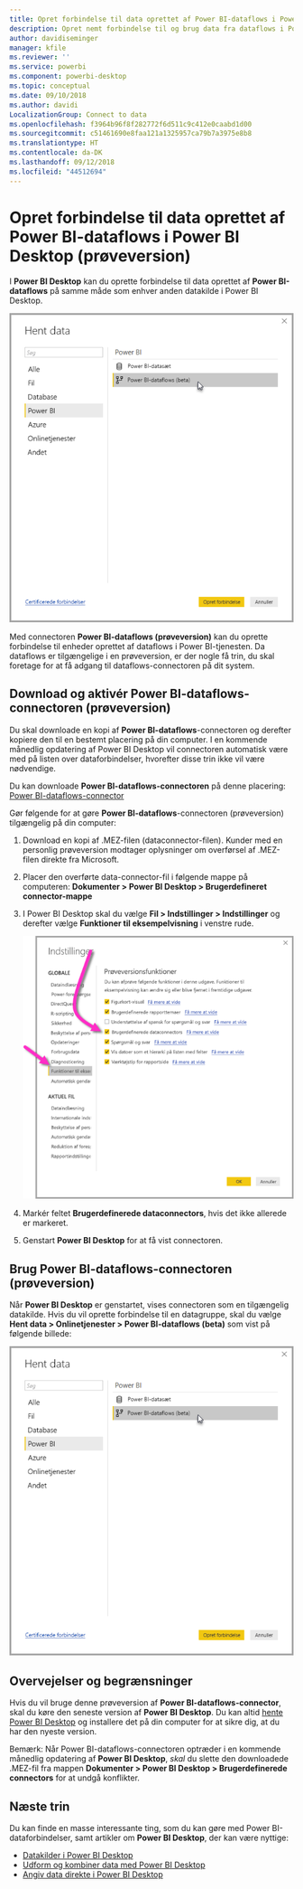 ```yaml
---
title: Opret forbindelse til data oprettet af Power BI-dataflows i Power BI Desktop (prøveversion)
description: Opret nemt forbindelse til og brug data fra dataflows i Power BI Desktop
author: davidiseminger
manager: kfile
ms.reviewer: ''
ms.service: powerbi
ms.component: powerbi-desktop
ms.topic: conceptual
ms.date: 09/10/2018
ms.author: davidi
LocalizationGroup: Connect to data
ms.openlocfilehash: f3964b96f8f282772f6d511c9c412e0caabd1d00
ms.sourcegitcommit: c51461690e8faa121a1325957ca79b7a3975e8b8
ms.translationtype: HT
ms.contentlocale: da-DK
ms.lasthandoff: 09/12/2018
ms.locfileid: "44512694"
---
```

# <a name="connect-to-data-created-by-power-bi-dataflows-in-power-bi-desktop-preview"></a>Opret forbindelse til data oprettet af Power BI-dataflows i Power BI Desktop (prøveversion)
I **Power BI Desktop** kan du oprette forbindelse til data oprettet af **Power BI-dataflows** på samme måde som enhver anden datakilde i Power BI Desktop.

![Opret forbindelse til dataflows](media/desktop-connect-dataflows/connect-dataflows_01.png)

Med connectoren **Power BI-dataflows (prøveversion)** kan du oprette forbindelse til enheder oprettet af dataflows i Power BI-tjenesten. Da dataflows er tilgængelige i en prøveversion, er der nogle få trin, du skal foretage for at få adgang til dataflows-connectoren på dit system. 


## <a name="download-and-enable-the-power-bi-dataflows-connector-preview"></a>Download og aktivér Power BI-dataflows-connectoren (prøveversion)

Du skal downloade en kopi af **Power BI-dataflows**-connectoren og derefter kopiere den til en bestemt placering på din computer. I en kommende månedlig opdatering af Power BI Desktop vil connectoren automatisk være med på listen over dataforbindelser, hvorefter disse trin ikke vil være nødvendige.

Du kan downloade **Power BI-dataflows-connectoren** på denne placering: [Power BI-dataflows-connector](https://visuals.azureedge.net/cds-analytics/PublicPreview/CDSA.mez)

Gør følgende for at gøre **Power BI-dataflows**-connectoren (prøveversion) tilgængelig på din computer:

1. Download en kopi af .MEZ-filen (dataconnector-filen). Kunder med en personlig prøveversion modtager oplysninger om overførsel af .MEZ-filen direkte fra Microsoft.

2. Placer den overførte data-connector-fil i følgende mappe på computeren:  **Dokumenter > Power BI Desktop > Brugerdefineret connector-mappe**

3. I Power BI Desktop skal du vælge **Fil > Indstillinger > Indstillinger** og derefter vælge **Funktioner til eksempelvisning** i venstre rude.

    ![Aktivér brugerdefinerede forbindelser](media/desktop-connect-dataflows/connect-dataflows_02.png)

4. Markér feltet **Brugerdefinerede dataconnectors**, hvis det ikke allerede er markeret. 

5. Genstart **Power BI Desktop** for at få vist connectoren.

## <a name="use-the-power-bi-dataflows-connector-preview"></a>Brug Power BI-dataflows-connectoren (prøveversion)
Når **Power BI Desktop** er genstartet, vises connectoren som en tilgængelig datakilde. Hvis du vil oprette forbindelse til en datagruppe, skal du vælge **Hent data > Onlinetjenester > Power BI-dataflows (beta)** som vist på følgende billede:

![Opret forbindelse til dataflows](media/desktop-connect-dataflows/connect-dataflows_01.png)

## <a name="considerations-and-limitations"></a>Overvejelser og begrænsninger

Hvis du vil bruge denne prøveversion af **Power BI-dataflows-connector**, skal du køre den seneste version af **Power BI Desktop**. Du kan altid [hente Power BI Desktop](desktop-get-the-desktop.md) og installere det på din computer for at sikre dig, at du har den nyeste version.  

Bemærk: Når Power BI-dataflows-connectoren optræder i en kommende månedlig opdatering af **Power BI Desktop**, *skal* du slette den downloadede .MEZ-fil fra mappen **Dokumenter > Power BI Desktop > Brugerdefinerede connectors** for at undgå konflikter. 


## <a name="next-steps"></a>Næste trin
Du kan finde en masse interessante ting, som du kan gøre med Power BI-dataforbindelser, samt artikler om **Power BI Desktop**, der kan være nyttige:

* [Datakilder i Power BI Desktop](desktop-data-sources.md)
* [Udform og kombiner data med Power BI Desktop](desktop-shape-and-combine-data.md)
* [Angiv data direkte i Power BI Desktop](desktop-enter-data-directly-into-desktop.md)   

